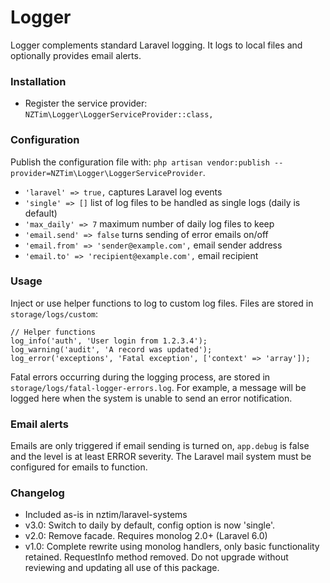 # Logger

Logger complements standard Laravel logging.
It logs to local files and optionally provides email alerts.

### Installation

* Register the service provider: `NZTim\Logger\LoggerServiceProvider::class,`

### Configuration

Publish the configuration file with: `php artisan vendor:publish --provider=NZTim\Logger\LoggerServiceProvider`.

* `'laravel' => true,` captures Laravel log events
* `'single' => []` list of log files to be handled as single logs (daily is default)
* `'max_daily' => 7` maximum number of daily log files to keep
* `'email.send' => false` turns sending of error emails on/off
* `'email.from' => 'sender@example.com',` email sender address
* `'email.to' => 'recipient@example.com',` email recipient

### Usage

Inject or use helper functions to log to custom log files. Files are stored in `storage/logs/custom`:

```
// Helper functions
log_info('auth', 'User login from 1.2.3.4');
log_warning('audit', 'A record was updated');
log_error('exceptions', 'Fatal exception', ['context' => 'array']);
```

Fatal errors occurring during the logging process, are stored in `storage/logs/fatal-logger-errors.log`.
For example, a message will be logged here when the system is unable to send an error notification.

### Email alerts

Emails are only triggered if email sending is turned on, `app.debug` is false and the level is at least ERROR severity.
The Laravel mail system must be configured for emails to function.

### Changelog

* Included as-is in nztim/laravel-systems
* v3.0: Switch to daily by default, config option is now 'single'.
* v2.0: Remove facade. Requires monolog 2.0+ (Laravel 6.0)
* v1.0: Complete rewrite using monolog handlers, only basic functionality retained. RequestInfo method removed. Do not upgrade without reviewing and updating all use of this package.
